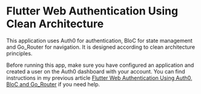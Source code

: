 # Flutter Web Authentication Using Clean Architecture

This application uses Auth0 for authentication, BloC for state management and Go_Router for navigation.  It is designed according to clean architecture principles. 

Before running this app, make sure you have configured an application and created a user on the Auth0 dashboard with your account.  You can find instructions in my previous article [Flutter Web Authentication Using Auth0, BloC and Go_Router](https://medium.com/@reyparma_53717/flutter-web-authentication-using-auth0-bloc-and-go-router-62d7ebc91e7a) if you need help.
